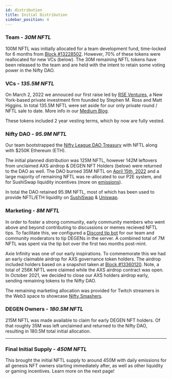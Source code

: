 ```yaml
---
id: distribution
title: Initial Distribution
sidebar_position: 4
---
```


### Team - _30M NFTL_

100M NFTL was initially allocated for a team development fund, time-locked for 6 months from [Block #13228502](https://etherscan.io/tx/0x3649b00464903b78608f8de9308aec339ecd7446f1dc2de26a9913d2d5468ecf). However, 70% of these tokens were reallocated for new VCs (below). The 30M remaining NFTL tokens have been released to the team and are held with the intent to retain some voting power in the Nifty DAO.

### VCs - _135.5M NFTL_

On March 2, 2022 we annouced our first raise led by [RSE Ventures](https://rseventures.com/), a New York-based private investment firm founded by Stephen M. Ross and Matt Higgins. In total 135.5M NFTL were set aside for our only private round / NFTL sale to date. More info in our [Medium Blog](https://niftyleague.medium.com/nifty-league-raises-5-million-seed-investment-round-led-by-rse-ventures-to-expand-its-nft-gaming-2e28a9972c5e).

These tokens included 2 year vesting terms, which by now are fully vested.

### Nifty DAO - _95.9M NFTL_

Our team bootstrapped the [Nifty League DAO Treasury](https://etherscan.io/address/0xd06ae6fb7eade890f3e295d69a6679380c9456c1) with NFTL along with $250K Ethereum (ETH).

The initial planned distribution was 125M NFTL, however 142M leftovers from unclaimed AXS airdrop & DEGEN NFT Holders (below) were returned to the DAO as well. The DAO burned 35M NFTL on [April 15th, 2022](https://etherscan.io/tx/0x4e3f1177bd5288240039176a948c632e8027acc31f475d78a30bad47e5f9470b) and a large majority of remaining NFTL was re-allocated to our P2E system, and for SushiSwap liquidity incentives (more on [emissions](./emmissions)).

In total the DAO retained 95.9M NFTL, most of which has been used to provide NFTL/ETH liquidity on [SushiSwap](https://sushi.com/) & [Uniswap](https://uniswap.org/).

### Marketing - _8M NFTL_

In order to foster a strong community, early community members who went above and beyond contributing to discussions or memes recieved NFTL tips. To facilitate this, we configured a [Discord tip bot](https://tip.cc/) for our team and community moderators to tip DEGENs in the server. A combined total of 7M NFTL was spent via the tip bot over the first two months post-mint.

Axie Infinity was one of our early inspirations. To commemorate this we had an early claimable airdrop for AXS governance token holders. The airdrop included holders based on a snapshot taken at [Block #13360120](https://etherscan.io/block/13360120). Note, a total of 256K NFTL were claimed while the AXS airdrop contract was open. In October 2021, we decided to close our AXS holders airdrop early, sending remaining tokens to the Nifty DAO.

The remaining marketing allocation was provided for Twitch streamers in the Web3 space to showcase [Nifty Smashers](/docs/overview/games/mobile-games/nifty-smashers).

### DEGEN Owners - _180.5M NFTL_

215M NFTL was made available to claim for early DEGEN NFT holders. Of that roughly 35M was left unclaimed and returned to the Nifty DAO, resulting in 180.5M total initial allocation.

---

### Final Initial Supply - _450M NFTL_

This brought the initial NFTL supply to around 450M with daily emissions for all genesis NFT owners starting immediately after, as well as other liquidity or gaming incentives. Learn more on the next page!
